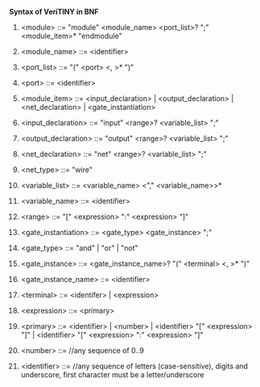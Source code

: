 **Syntax of VeriTINY in BNF**

1. \<module> ::= "module" \<module_name> \<port_list>? ";" \<module_item>* "endmodule"

2. \<module_name> ::= \<identifier>

3. \<port_list> ::= "(" \<port> \<, <port>>* ")"
  
4. \<port> ::= \<identifier>
  
5. \<module_item> ::= \<input_declaration> | \<output_declaration> | \<net_declaration> | \<gate_instantiation> 

6. \<input_declaration> ::= "input" \<range>? \<variable_list> ";"

7. \<output_declaration> ::= "output" \<range>? \<variable_list> ";"

8. \<net_declaration> ::= "net" \<range>? \<variable_list> ";"

9. \<net_type> ::= "wire"

10. \<variable_list> ::= \<variable_name> \<"," <variable_name>>*

11. \<variable_name> ::= \<identifier>

12. \<range> ::= "\[" \<expression> ":" \<expression> "\]"

13. \<gate_instantiation> ::= <gate_type> <gate_instance> ";"

14. \<gate_type> ::= "and" | "or" | "not"

15. \<gate_instance> ::= \<gate_instance_name>? "(" \<terminal> \<, <terminal>>* ")"
  
16. \<gate_instance_name> ::= \<identifier>

17. \<terminal> ::= \<identifer> | \<expression>

18. \<expression> ::= \<primary>

19. \<primary> ::= \<identifier> | \<number> | \<identifier> "\[" \<expression> "]" | \<identifier> "\[" \<expression> ":" \<expression> "\]"  

20. \<number> ::= //any sequence of 0..9 

21. \<identifier> ::= //any sequence of letters (case-sensitive), digits and underscore, first character must be a letter/underscore
